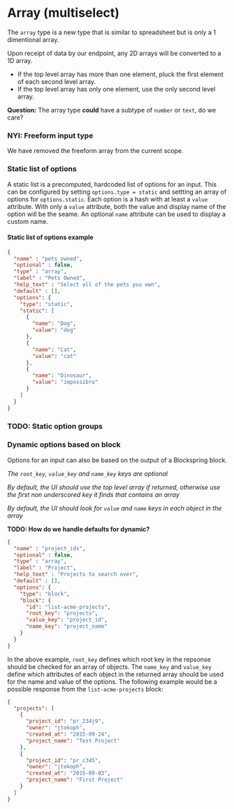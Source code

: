 # Array (multiselect)

The `array` type is a new type that is similar to spreadsheet but is only a 1 dimentional array.

Upon receipt of data by our endpoint, any 2D arrays will be converted to a 1D array.

- If the top level array has more than one element, pluck the first element of each second level array.
- If the top level array has only one element, use the only second level array.

__Question:__ The array type __could__ have a subtype of `number` or `text`, do we care?

### NYI: Freeform input type

We have removed the freeform array from the current scope.

### Static list of options

A static list is a precomputed, hardcoded list of options for an input.
This can be configured by setting `options.type = static` and settting an array of options for `options.static`.
Each option is a hash with at least a `value` attribute. With only a `value` attribute, both the value and display name of the option will be the seame. An optional `name` attribute can be used to display a custom name.

#### Static list of options example

```json
{
  "name" : "pets_owned",
  "optional" : false,
  "type" : "array",
  "label" : "Pets Owned",
  "help_text" : "Select all of the pets you own",
  "default" : [],
  "options": {
    "type": "static",
    "static": [
      {
        "name": "Dog",
        "value": "dog"
      },
      {
        "name": "Cat",
        "value": "cat"
      },
      {
        "name": "Dinosaur",
        "value": "impossibro"
      }
    ]
  }
}
```

### TODO: Static option groups

### Dynamic options based on block

Options for an input can also be based on the output of a Blockspring block.

_The `root_key`, `value_key` and `name_key` keys are optional_

_By default, the UI should use the top level array if returned, otherwise use the first non underscored key it finds that contains an array_

_By default, the UI should look for `value` and `name` keys in each object in the array_

__TODO: How do we handle defaults for dynamic?__

```json
{
  "name" : "project_ids",
  "optional" : false,
  "type" : "array",
  "label" : "Project",
  "help_text" : "Projects to search over",
  "default" : [],
  "options": {
    "type": "block",
    "block": {
      "id": "list-acme-projects",
      "root_key": "projects",
      "value_key": "project_id",
      "name_key": "project_name"
    }
  }
}
```

In the above example, `root_key` defines which root key in the repsonse should be checked for an array of objects. The `name_key` and `value_key` define which attributes of each object in the returned array should be used for the name and value of the options. The following example would be a possible response from the `list-acme-projects` block:

```json
{
  "projects": [
    {
      "project_id": "pr_234j9",
      "owner": "jtokoph",
      "created_at": "2015-09-24",
      "project_name": "Test Project"
    },
    {
      "project_id": "pr_c345",
      "owner": "jtokoph",
      "created_at": "2015-09-03",
      "project_name": "First Project"
    }
  ]
}
```
